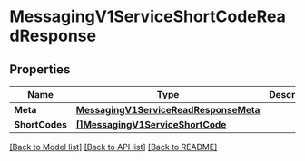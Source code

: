 # MessagingV1ServiceShortCodeReadResponse

## Properties

Name | Type | Description | Notes
------------ | ------------- | ------------- | -------------
**Meta** | [**MessagingV1ServiceReadResponseMeta**](messaging_v1_serviceReadResponse_meta.md) |  | [optional] 
**ShortCodes** | [**[]MessagingV1ServiceShortCode**](messaging.v1.service.short_code.md) |  | [optional] 

[[Back to Model list]](../README.md#documentation-for-models) [[Back to API list]](../README.md#documentation-for-api-endpoints) [[Back to README]](../README.md)


